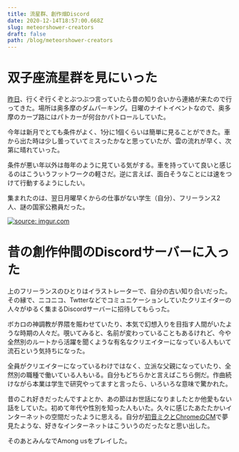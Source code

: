```yaml
---
title: 流星群、創作畑Discord
date: 2020-12-14T18:57:00.668Z
slug: meteorshower-creators
draft: false
path: /blog/meteorshower-creators
---
```

# 双子座流星群を見にいった

[昨日](https://khosoda.net/blog/paper-49-meteorshower)、行くぞ行くぞとぶつぶつ言っていたら昔の知り合いから連絡が来たので行ってきた。場所は奥多摩のダムパーキング。日曜のナイトイベントなので、奥多摩のカーブ路にはパトカーが何台かパトロールしていた。

今年は新月でとても条件がよく、1分に1個くらいは簡単に見ることができた。車から出た時は少し曇っていてミスったかなと思っていたが、雲の流れが早く、次第に晴れていった。

条件が悪い年以外は毎年のように見ている気がする。車を持っていて良いと感じるのはこういうフットワークの軽さだ。逆に言えば、面白そうなことには速をつけて行動するようにしたい。

集まれたのは、翌日月曜早くからの仕事がない学生（自分）、フリーランス2人、謎の国家公務員だった。

<a href="https://imgur.com/eRLo067"><img src="https://i.imgur.com/eRLo067.jpg" title="source: imgur.com" /></a>

# 昔の創作仲間のDiscordサーバーに入った

上のフリーランスのひとりはイラストレーターで、自分の古い知り合いだった。その縁で、ニコニコ、Twtterなどでコミュニケーションしていたクリエイターの人々がゆるく集まるDiscordサーバーに招待してもらった。

ボカロの神調教が界隈を賑わせていたり、本気で幻想入りを目指す人間がいたような時期の人々だ。覗いてみると、名前が変わっていることもあるけれど、今や全然別のルートから活躍を聞くような有名なクリエイターになっている人もいて流石という気持ちになった。

全員がクリエイターになっているわけではなく、立派な父親になっていたり、全然別の職種で働いている人もいる。自分もどちらかと言えばこちら側だ。作曲続けながら本業は学生で研究やってますと言ったら、いろいろな意味で驚かれた。

昔のこれ好きだったんですよとか、あの節はお世話になりましたとか他愛もない話をしていた。初めて年代や性別を知った人もいた。久々に感じたあたたかいインターネットの空間だったように思える。自分が[初音ミクとChromeのCM](https://youtu.be/MGt25mv4-2Q)で夢見たような、好きなインターネットはこういうのだったなと思い出した。

そのあとみんなでAmong usをプレイした。